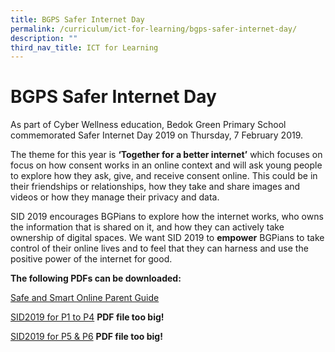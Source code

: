 ```yaml
---
title: BGPS Safer Internet Day
permalink: /curriculum/ict-for-learning/bgps-safer-internet-day/
description: ""
third_nav_title: ICT for Learning
---
```

BGPS Safer Internet Day
=======================

As part of Cyber Wellness education, Bedok Green Primary School commemorated Safer Internet Day 2019 on Thursday, 7 February 2019.

  

The theme for this year is **‘Together for a better internet’** which focuses on focus on how consent works in an online context and will ask young people to explore how they ask, give, and receive consent online. This could be in their friendships or relationships, how they take and share images and videos or how they manage their privacy and data.

SID 2019 encourages BGPians to explore how the internet works, who owns the information that is shared on it, and how they can actively take ownership of digital spaces. We want SID 2019 to **empower** BGPians to take control of their online lives and to feel that they can harness and use the positive power of the internet for good.

**The following PDFs can be downloaded:** 

[Safe and Smart Online Parent Guide](/files/Safe%20and%20Smart%20Online%20Parent%20Guide%20(1).pdf)

[SID2019 for P1 to P4](https://bedokgreenpri-moe-edu-sg-admin.cwp.sg/qql/slot/u371/ICT%202019/SID2019%20for%20P1%20to%20P4.pdf) **PDF file too big!**

[SID2019 for P5 & P6](https://bedokgreenpri-moe-edu-sg-admin.cwp.sg/qql/slot/u371/ICT%202019/SID2019%20for%20P5%20&%20P6.pdf) **PDF file too big!**